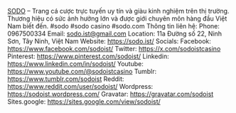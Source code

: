 <a href="https://sodo.ist/">SODO</a> – Trang cá cược trực tuyến uy tín và giàu kinh nghiệm trên thị trường. Thương hiệu có sức ảnh hưởng lớn và được giới chuyên môn hàng đầu Việt Nam biết đến.
#sodo #sodo casino #sodo.com
Thông tin liên hệ:
Phone: 0967500334
Email: sodo.ist@gmail.com
Location: 11a Đường số 22, Ninh Sơn, Tây Ninh, Việt Nam
Website: <a href="https://sodo.ist/">https://sodo.ist/</a>
Socials:
Facebook: <a href="https://www.facebook.com/sodoist/">https://www.facebook.com/sodoist/</a>
Twitter: <a href="https://x.com/sodoistcasino">https://x.com/sodoistcasino</a>
Pinterest: <a href="https://www.pinterest.com/sodoist/">https://www.pinterest.com/sodoist/</a>
Linkedin: <a href="https://www.linkedin.com/in/sodoist/">https://www.linkedin.com/in/sodoist/</a>
Youtube: <a href="https://www.youtube.com/@sodoistcasino">https://www.youtube.com/@sodoistcasino</a>
Tumblr: <a href="https://www.tumblr.com/sodoist">https://www.tumblr.com/sodoist</a>
Reddit: <a href="https://www.reddit.com/user/sodoist/">https://www.reddit.com/user/sodoist/</a>
Wordpress: <a href="https://sodoist.wordpress.com/">https://sodoist.wordpress.com/</a>
Gravatar: <a href="https://gravatar.com/sodoist">https://gravatar.com/sodoist</a>
Sites.google: <a href="https://sites.google.com/view/sodoist/">https://sites.google.com/view/sodoist/</a>